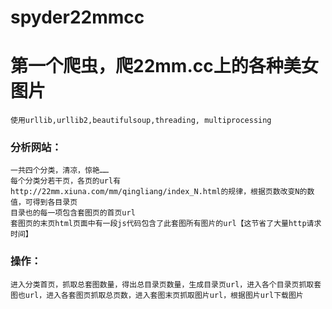 # spyder22mmcc
第一个爬虫，爬22mm.cc上的各种美女图片
====================================
    使用urllib,urllib2,beautifulsoup,threading, multiprocessing
### 分析网站：
    一共四个分类，清凉，惊艳……
    每个分类分若干页，各页的url有http://22mm.xiuna.com/mm/qingliang/index_N.html的规律，根据页数改变N的数值，可得到各目录页
    目录也的每一项包含套图页的首页url
    套图页的末页html页面中有一段js代码包含了此套图所有图片的url【这节省了大量http请求时间】
### 操作：
    进入分类首页，抓取总套图数量，得出总目录页数量，生成目录页url，进入各个目录页抓取套图也url，进入各套图页抓取总页数，进入套图末页抓取图片url，根据图片url下载图片

